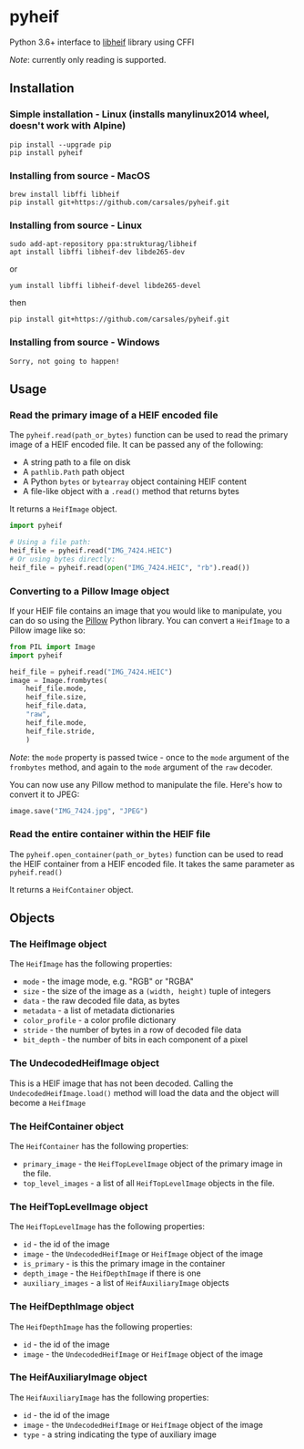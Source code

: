 # pyheif
Python 3.6+ interface to [libheif](https://github.com/strukturag/libheif) library using CFFI

*Note*: currently only reading is supported.

## Installation

### Simple installation - Linux (installs manylinux2014 wheel, doesn't work with Alpine)
```
pip install --upgrade pip
pip install pyheif
```

### Installing from source - MacOS
```
brew install libffi libheif
pip install git+https://github.com/carsales/pyheif.git
```

### Installing from source - Linux
```
sudo add-apt-repository ppa:strukturag/libheif
apt install libffi libheif-dev libde265-dev
```
or
```
yum install libffi libheif-devel libde265-devel
```
then
```
pip install git+https://github.com/carsales/pyheif.git
```

### Installing from source - Windows
```
Sorry, not going to happen!
```

## Usage

### Read the primary image of a HEIF encoded file

The `pyheif.read(path_or_bytes)` function can be used to read the primary image of a HEIF encoded file. It can be passed any of the following:

* A string path to a file on disk
* A `pathlib.Path` path object
* A Python `bytes` or `bytearray` object containing HEIF content
* A file-like object with a `.read()` method that returns bytes

It returns a `HeifImage` object.

```python
import pyheif

# Using a file path:
heif_file = pyheif.read("IMG_7424.HEIC")
# Or using bytes directly:
heif_file = pyheif.read(open("IMG_7424.HEIC", "rb").read())
```

### Converting to a Pillow Image object

If your HEIF file contains an image that you would like to manipulate, you can do so using the [Pillow](https://pillow.readthedocs.io/) Python library. You can convert a `HeifImage` to a Pillow image like so:

```python
from PIL import Image
import pyheif

heif_file = pyheif.read("IMG_7424.HEIC")
image = Image.frombytes(
    heif_file.mode, 
    heif_file.size, 
    heif_file.data,
    "raw",
    heif_file.mode,
    heif_file.stride,
    )
```

*Note*: the `mode` property is passed twice - once to the `mode` argument of the `frombytes` method, and again to the `mode` argument of the `raw` decoder.

You can now use any Pillow method to manipulate the file. Here's how to convert it to JPEG:

```python
image.save("IMG_7424.jpg", "JPEG")
```

### Read the entire container within the HEIF file

The `pyheif.open_container(path_or_bytes)` function can be used to read the HEIF container from a HEIF encoded file. It takes the same parameter as `pyheif.read()`

It returns a `HeifContainer` object.

## Objects

### The HeifImage object

The `HeifImage` has the following properties:

* `mode` - the image mode, e.g. "RGB" or "RGBA"
* `size` - the size of the image as a `(width, height)` tuple of integers
* `data` - the raw decoded file data, as bytes
* `metadata` - a list of metadata dictionaries
* `color_profile` - a color profile dictionary
* `stride` - the number of bytes in a row of decoded file data
* `bit_depth` - the number of bits in each component of a pixel

### The UndecodedHeifImage object

This is a HEIF image that has not been decoded. Calling the `UndecodedHeifImage.load()` method will load the data and the object will become a `HeifImage`

### The HeifContainer object

The `HeifContainer` has the following properties:

* `primary_image` - the `HeifTopLevelImage` object of the primary image in the file.
* `top_level_images` - a list of all `HeifTopLevelImage` objects in the file.

### The HeifTopLevelImage object

The `HeifTopLevelImage` has the following properties:

* `id` - the id of the image
* `image` - the `UndecodedHeifImage` or `HeifImage` object of the image
* `is_primary` - is this the primary image in the container
* `depth_image` - the `HeifDepthImage` if there is one
* `auxiliary_images` - a list of `HeifAuxiliaryImage` objects

### The HeifDepthImage object

The `HeifDepthImage` has the following properties:

* `id` - the id of the image
* `image` - the `UndecodedHeifImage` or `HeifImage` object of the image

### The HeifAuxiliaryImage object

The `HeifAuxiliaryImage` has the following properties:

* `id` - the id of the image
* `image` - the `UndecodedHeifImage` or `HeifImage` object of the image
* `type` - a string indicating the type of auxiliary image




